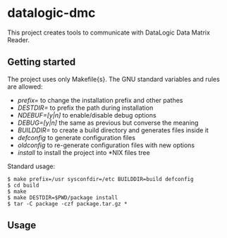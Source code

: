 # datalogic-dmc

This project creates tools to communicate with DataLogic Data Matrix Reader.

## Getting started

The project uses only Makefile{s}. The GNU standard variables and rules are allowed:
 - *prefix=<path>* to change the installation prefix and other pathes
 - *DESTDIR=<path>* to prefix the path during installation
 - *NDEBUF=[y|n]* to enable/disable debug options
 - *DEBUG=[y|n]* the same as previous but converse the meaning
 - *BUILDDIR=<path>* to create a build directory and generates files inside it
 - *defconfig* to generate configuration files
 - *oldconfig* to re-generate configuration files with new options
 - *install* to install the project into \*NIX files tree

Standard usage:
```shell
$ make prefix=/usr sysconfdir=/etc BUILDDIR=build defconfig
$ cd build
$ make
$ make DESTDIR=$PWD/package install
$ tar -C package -czf package.tar.gz *
```

## Usage


